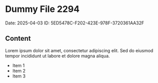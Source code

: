 # Dummy File 2294

Date: 2025-04-03
ID: 5ED5478C-F202-423E-978F-3720361AA32F

## Content

Lorem ipsum dolor sit amet, consectetur adipiscing elit.
Sed do eiusmod tempor incididunt ut labore et dolore magna aliqua.

* Item 1
* Item 2
* Item 3

